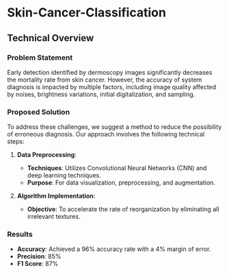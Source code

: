 # Skin-Cancer-Classification

## Technical Overview

### Problem Statement
Early detection identified by dermoscopy images significantly decreases the mortality rate from skin cancer. However, the accuracy of system diagnosis is impacted by multiple factors, including image quality affected by noises, brightness variations, initial digitalization, and sampling.

### Proposed Solution
To address these challenges, we suggest a method to reduce the possibility of erroneous diagnosis. Our approach involves the following technical steps:

1. **Data Preprocessing**:
   - **Techniques**: Utilizes Convolutional Neural Networks (CNN) and deep learning techniques.
   - **Purpose**: For data visualization, preprocessing, and augmentation.

2. **Algorithm Implementation**:
   - **Objective**: To accelerate the rate of reorganization by eliminating all irrelevant textures.

### Results
- **Accuracy**: Achieved a 96% accuracy rate with a 4% margin of error.
- **Precision**: 85%
- **F1 Score**: 87%
